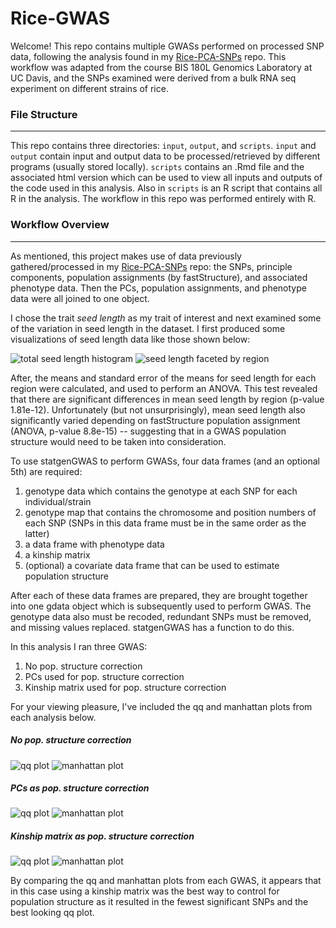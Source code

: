# Rice-GWAS


Welcome! This repo contains multiple GWASs performed on processed SNP data, following the analysis found in my [Rice-PCA-SNPs](https://github.com/aangush/Rice-PCA-SNPs) repo. This workflow was adapted from the course BIS 180L Genomics Laboratory at UC Davis, and the SNPs examined were derived from a bulk RNA seq experiment on different
strains of rice.

### File Structure
______

This repo contains three directories: `input`, `output`, and `scripts`. `input` and `output` contain input and output data to be processed/retrieved by different programs (usually stored locally). `scripts` contains an .Rmd file and the associated html version which can be used to view all inputs and outputs of the code used in this analysis. Also in `scripts` is an R script that contains all R in the analysis. The workflow in this repo was performed entirely with R.

### Workflow Overview
______

As mentioned, this project makes use of data previously gathered/processed in my [Rice-PCA-SNPs](https://github.com/aangush/Rice-PCA-SNPs) repo: the SNPs, principle components, population assignments (by fastStructure), and associated phenotype data. Then the PCs, population assignments, and phenotype data were all joined to one object. 

I chose the trait _seed length_ as my trait of interest and next examined some of the variation in seed length in the dataset. I first produced some visualizations of seed length data like those shown below:

![total seed length histogram](seed_length.png)
![seed length faceted by region](seed_length_region.png)

After, the means and standard error of the means for seed length for each region were calculated, and used to perform an ANOVA. This test revealed that there are significant differences in mean seed length by region (p-value 1.81e-12). Unfortunately (but not unsurprisingly), mean seed length also significantly varied depending on fastStructure population assignment (ANOVA, p-value 8.8e-15) -- suggesting that in a GWAS population structure would need to be taken into consideration.

To use statgenGWAS to perform GWASs, four data frames (and an optional 5th) are required:

1. genotype data which contains the genotype at each SNP for each individual/strain
2.  genotype map that contains the chromosome and position numbers of each SNP (SNPs in this data frame must be in the same order as the latter)
3. a data frame with phenotype data
4. a kinship matrix
5. (optional) a covariate data frame that can be used to estimate population structure

After each of these data frames are prepared, they are brought together into one gdata object which is subsequently used to perform GWAS. The genotype data also
must be recoded, redundant SNPs must be removed, and missing values replaced. statgenGWAS has a function to do this. 

In this analysis I ran three GWAS: 

1. No pop. structure correction
2. PCs used for pop. structure correction
3. Kinship matrix used for pop. structure correction

For your viewing pleasure, I've included the qq and manhattan plots from each analysis below.

##### No pop. structure correction
![qq plot](gwas_nocorrect_qq1.png "GWAS no pop. corrections qq plot")
![manhattan plot](gwas_nocorrect_man1.png "GWAS no pop. corrections manhattan plot")

##### PCs as pop. structure correction
![qq plot](gwas_pca_qq.png "GWAS PC pop. correction qq plot")
![manhattan plot](gwas_pca_qq.png "GWAS PC pop. correction manhattan plot")

##### Kinship matrix as pop. structure correction
![qq plot](gwas_kin_qq.png "GWAS kinship matrix pop. correction qq plot")
![manhattan plot](gwas_kin_man.png "GWAS kinship matrix pop. correction manhattan plot")


By comparing the qq and manhattan plots from each GWAS, it appears that in this case using a kinship matrix was the best way to control 
for population structure as it resulted in the fewest significant SNPs and the best looking qq plot.
